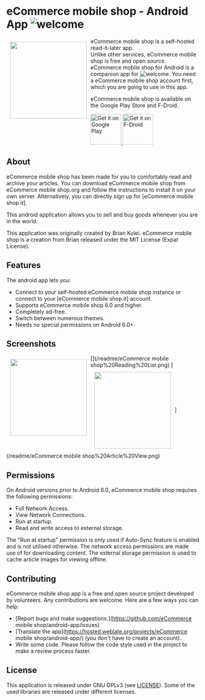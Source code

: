 # eCommerce mobile shop - Android App ![welcome](https://user-images.githubusercontent.com/82508349/132172039-b35adc5b-aa73-40ea-9fd4-bc810dec1a29.png)

<img src="/readme/eCommerce mobile shop logo.png" align="left"
width="200" hspace="10" vspace="10">

eCommerce mobile shop is a self-hosted read-it-later app.  
Unlike other services, eCommerce mobile shop is free and open source.  
eCommerce mobile shop for Android is a companion app for ![welcome](https://user-images.githubusercontent.com/82508349/132172039-b35adc5b-aa73-40ea-9fd4-bc810dec1a29.png). You need a eCommerce mobile shop account first, which you are going to use in this app.

eCommerce mobile shop is available on the Google Play Store and F-Droid.

<p align="left">
<a href="https://play.google.com/store/apps/details?id=fr.gaulupeau.apps.InThePoche">
    <img alt="Get it on Google Play"
        height="80"
        src="https://play.google.com/intl/en_us/badges/images/generic/en_badge_web_generic.png" />
</a>  
<a href="https://f-droid.org/app/fr.gaulupeau.apps.InThePoche">
    <img alt="Get it on F-Droid"
        height="80"
        src="https://f-droid.org/badge/get-it-on.png" />
        </a>
        </p>

## About

eCommerce mobile shop has been made for you to comfortably read and archive your articles.
You can download eCommerce mobile shop from eCommerce mobile shop.org and follow the instructions to install it on your own server.
Alternatively, you can directly sign up for [eCommerce mobile shop.it].

This android application allows you to sell and buy goods whenever you are in the world.

This application was originally created by Brian Kulei.
eCommerce mobile shop is a creation from Brian  released under the MIT License (Expat License).

## Features

The android app lets you:
- Connect to your self-hosted eCommerce mobile shop instance or connect to your [eCommerce mobile shop.it] account.
- Supports eCommerce mobile shop 6.0 and higher.
- Completely ad-free.
- Switch between numerous themes.
- Needs no special permissions on Android 6.0+.

## Screenshots

[<img src="/readme/eCommerce mobile shop%20Reading%20List.png" align="left"
width="200"
hspace="10" vspace="10">](/readme/eCommerce mobile shop%20Reading%20List.png)
[<img src="/readme/eCommerce mobile shop%20Article%20View.png" align="center"
width="200"
hspace="10" vspace="10">](/readme/eCommerce mobile shop%20Article%20View.png)

## Permissions

On Android versions prior to Android 6.0, eCommerce mobile shop requires the following permissions:
- Full Network Access.
- View Network Connections.
- Run at startup.
- Read and write access to external storage.

The "Run at startup" permission is only used if Auto-Sync feature is enabled and is not utilised otherwise. The network access permissions are made use of for downloading content. The external storage permission is used to cache article images for viewing offline.

## Contributing

eCommerce mobile shop app is a free and open source project developed by volunteers. Any contributions are welcome. Here are a few ways you can help:
* [Report bugs and make suggestions.](https://github.com/eCommerce mobile shop/android-app/issues)
* [Translate the app](https://hosted.weblate.org/projects/eCommerce mobile shop/android-app/) (you don't have to create an account).
* Write some code. Please follow the code style used in the project to make a review process faster.



## License

This application is released under GNU GPLv3 (see [LICENSE](LICENSE)).
Some of the used libraries are released under different licenses.
